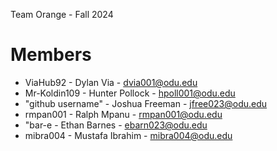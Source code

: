 Team Orange - Fall 2024

# Members

  - ViaHub92 - Dylan Via - dvia001@odu.edu
  - Mr-Koldin109 - Hunter Pollock - hpoll001@odu.edu
  - "github username" - Joshua Freeman - jfree023@odu.edu
  - rmpan001 - Ralph Mpanu - rmpan001@odu.edu
  - "bar-e - Ethan Barnes - ebarn023@odu.edu
  - mibra004 - Mustafa Ibrahim - mibra004@odu.edu
